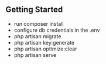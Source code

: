 ## Getting Started

- run composer install
- configure db credentials in the .env
- php artisan migrate
- php artisan key:generate
- php artisan optimize:clear
- php artisan serve


